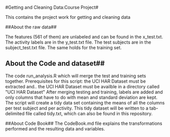 #Getting and Cleaning Data:Course Project#


This contains the project work for getting and cleaning data

##About the raw data##

The features (561 of them) are unlabeled and can be found in the x_test.txt. The activity labels are in the y_test.txt file. The test subjects are in the subject_test.txt file.
The same holds for the training set.

## About the Code and dataset##

The code run_analysis.R which will merge the test and training sets together. 
Prerequisites for this script:
the UCI HAR Dataset must be extracted and..
the UCI HAR Dataset must be availble in a directory called "UCI HAR Dataset"
After merging testing and training, labels are added and only columns that have to do with mean and standard deviation are kept.
The script will create a tidy data set containing the means of all the columns per test subject and per activity. This tidy dataset will be written to a tab-delimited file called tidy.txt, which can also be found in this repository.

##About Code Book##
The CodeBook.md file explains the transformations performed and the resulting data and variables.
